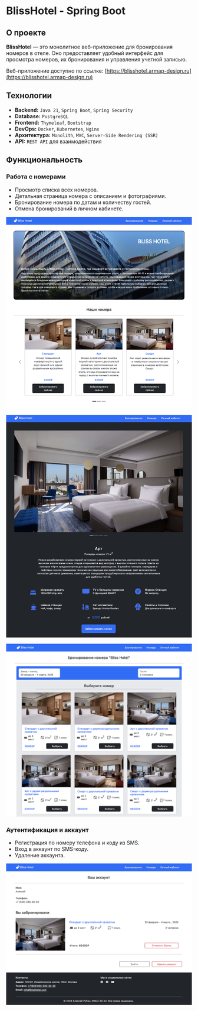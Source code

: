# BlissHotel - Spring Boot

## О проекте

**BlissHotel** — это монолитное веб-приложение для бронирования номеров в отеле. Оно предоставляет удобный интерфейс для просмотра номеров, их бронирования и управления учетной записью.

Веб-приложение доступно по ссылке: [https://blisshotel.armap-design.ru](https://blisshotel.armap-design.ru)

## Технологии

- **Backend:** `Java 21`, `Spring Boot`, `Spring Security`
- **Database:** `PostgreSQL`
- **Frontend:** `Thymeleaf`, `Bootstrap`
- **DevOps:** `Docker`, `Kubernetes`, `Nginx`
- **Архитектура:** `Monolith`, `MVC`, `Server-Side Rendering (SSR)`
- **API:** `REST API` для взаимодействия

## Функциональность

### Работа с номерами

- Просмотр списка всех номеров.
- Детальная страница номера с описанием и фотографиями.
- Бронирование номера по датам и количеству гостей.
- Отмена бронирований в личном кабинете.

![Главная страница](demo/mainPage.png)

![Характеристики номера](demo/detailsPage.png)

![Характеристики номера](demo/bookingPage.png)

### Аутентификация и аккаунт

- Регистрация по номеру телефона и коду из SMS.
- Вход в аккаунт по SMS-коду.
- Удаление аккаунта.

![Аккаунт пользователя](demo/accountPage.png)
